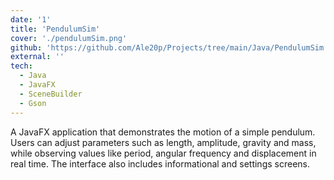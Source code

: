 ```yaml
---
date: '1'
title: 'PendulumSim'
cover: './pendulumSim.png'
github: 'https://github.com/Ale20p/Projects/tree/main/Java/PendulumSim'
external: ''
tech:
  - Java
  - JavaFX
  - SceneBuilder
  - Gson
---
```


A JavaFX application that demonstrates the motion of a simple pendulum. Users can adjust parameters such as length, amplitude, gravity and mass, while observing values like period, angular frequency and displacement in real time. The interface also includes informational and settings screens.
